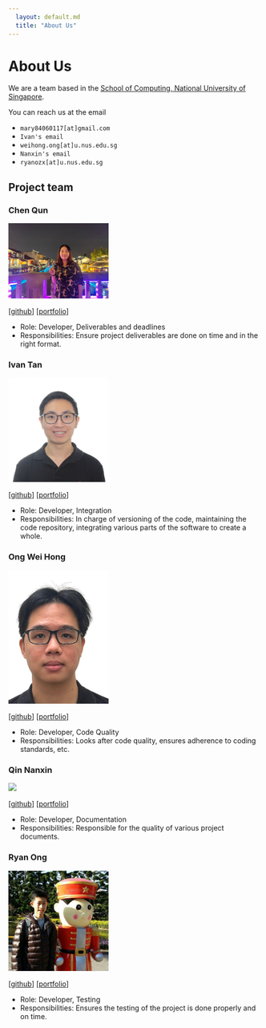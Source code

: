 ```yaml
---
  layout: default.md
  title: "About Us"
---
```


# About Us

We are a team based in the [School of Computing, National University of Singapore](http://www.comp.nus.edu.sg).

You can reach us at the email 
 - `mary84060117[at]gmail.com`
 - `Ivan's email`
 - `weihong.ong[at]u.nus.edu.sg`
 - `Nanxin's email`
 - `ryanozx[at]u.nus.edu.sg` 

## Project team

### Chen Qun

<img src="images/jean-cq.png" width="200px">

[[github](https://github.com/jean-cq)]
[[portfolio](team/jean-cq.md)]

* Role: Developer, Deliverables and deadlines
* Responsibilities: Ensure project deliverables are done on time and in the right format.
### Ivan Tan

<img src="images/ivyy-poison.png" width="200px">

[[github](http://github.com/ivyy-poison)]
[[portfolio](team/ivyy-poison.md)]

* Role: Developer, Integration
* Responsibilities: In charge of versioning of the code, maintaining the code repository, integrating various parts of the software to create a whole.

### Ong Wei Hong

<img src="images/ong-wei-hong.png" width="200px">

[[github](http://github.com/ong-wei-hong)] [[portfolio](team/ong-wei-hong.md)]

* Role: Developer, Code Quality
* Responsibilities: Looks after code quality, ensures adherence to coding standards, etc.

### Qin Nanxin

<img src="images/johndoe.png" width="200px">

[[github](http://github.com/johndoe)]
[[portfolio](team/johndoe.md)]

* Role: Developer, Documentation
* Responsibilities: Responsible for the quality of various project documents.

### Ryan Ong

<img src="images/ryanozx.png" width="200px">

[[github](http://github.com/ryanozx)]
[[portfolio](team/ryanozx.md)]

* Role: Developer, Testing
* Responsibilities: Ensures the testing of the project is done properly and on time.
